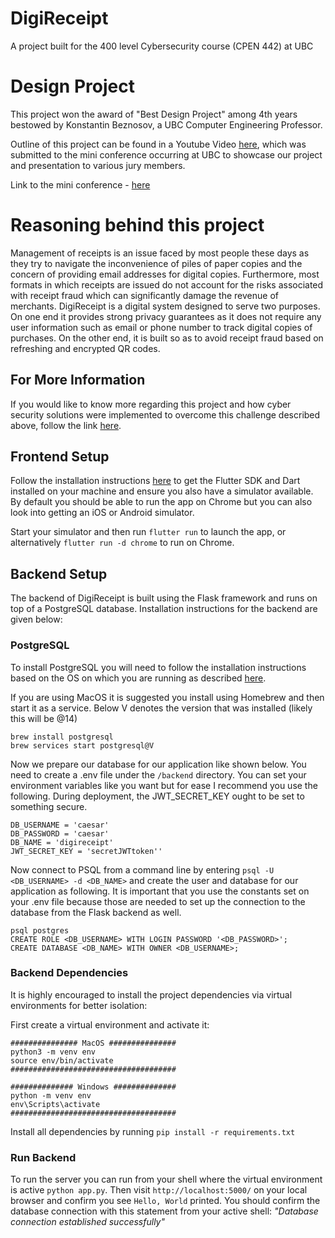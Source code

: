# DigiReceipt
A project built for the 400 level Cybersecurity course (CPEN 442) at UBC

# Design Project

This project won the award of "Best Design Project" among 4th years bestowed by Konstantin Beznosov, a UBC Computer Engineering Professor. 

Outline of this project can be found in a Youtube Video [here](https://www.youtube.com/watch?v=yRzMnziT6js), which was submitted to the mini conference occurring at UBC to showcase our project and presentation to various jury members.

Link to the mini conference - [here](https://blogs.ubc.ca/cpen442/mini-conference/schedule/)


# Reasoning behind this project 
Management of receipts is an issue faced by most people these days as they try to navigate the inconvenience of piles of paper copies and the concern of providing email addresses for digital copies. Furthermore, most formats in which receipts are issued do not account for the risks associated with receipt fraud which can significantly damage the revenue of merchants. DigiReceipt is a digital system designed to serve two purposes. On one end it provides strong privacy guarantees as it does not require any user information such as email or phone number to track digital copies of purchases. On the other end, it is built so as to avoid receipt fraud based on refreshing and encrypted QR codes. 

## For More Information

If you would like to know more regarding this project and how cyber security solutions were implemented to overcome this challenge described above, follow the link [here](https://drive.google.com/file/d/1htzXISls0iod9ojlBo3Omlw58cwUJszf/view?usp=share_link).

## Frontend Setup
Follow the installation instructions [here](https://flutter.dev/?gad_source=1&gclid=Cj0KCQjw2a6wBhCVARIsABPeH1vYbEcEqSg32x7elmsDfcpha2lXGbhK-wa9UCYa9u3dh7X8fG5hbQ0aApkFEALw_wcB&gclsrc=aw.ds) to get the Flutter SDK and Dart installed on your machine and ensure you also have a simulator available. By default you should be able to run the app on Chrome but you can also look into getting an iOS or Android simulator.

Start your simulator and then run `flutter run` to launch the app, or alternatively `flutter run -d chrome` to run on Chrome.

## Backend Setup
The backend of DigiReceipt is built using the Flask framework and runs on top of a PostgreSQL database. Installation instructions for the backend are given below:

### PostgreSQL
To install PostgreSQL you will need to follow the installation instructions based on the OS on which you are running as described [here](https://www.postgresql.org/download/).

If you are using MacOS it is suggested you install using Homebrew and then start it as a service. Below V denotes the version that was installed (likely this will be @14)

```
brew install postgresql
brew services start postgresql@V
```

Now we prepare our database for our application like shown below. You need to create a .env file under the `/backend` directory. You can set your environment variables like you want but for ease I recommend you use the following. During deployment, the JWT_SECRET_KEY ought to be set to something secure.

```
DB_USERNAME = 'caesar'
DB_PASSWORD = 'caesar'
DB_NAME = 'digireceipt'
JWT_SECRET_KEY = 'secretJWTtoken''
```

Now connect to PSQL from a command line by entering `psql -U <DB_USERNAME> -d <DB_NAME>` and create the user and database for our application as following. It is important that you use the constants set on your .env file because those are needed to set up the connection to the database from the Flask backend as well.

```
psql postgres
CREATE ROLE <DB_USERNAME> WITH LOGIN PASSWORD '<DB_PASSWORD>';
CREATE DATABASE <DB_NAME> WITH OWNER <DB_USERNAME>;
```

### Backend Dependencies
It is highly encouraged to install the project dependencies via virtual environments for better isolation:

First create a virtual environment and activate it:

```
############### MacOS ###############
python3 -m venv env
source env/bin/activate
#####################################

############## Windows ##############
python -m venv env
env\Scripts\activate
#####################################
```

Install all dependencies by running `pip install -r requirements.txt`

### Run Backend
To run the server you can run from your shell where the virtual environment is active `python app.py`. Then visit `http://localhost:5000/` on your local browser and confirm you see `Hello, World` printed.
You should confirm the database connection with this statement from your active shell: *"Database connection established successfully"*
